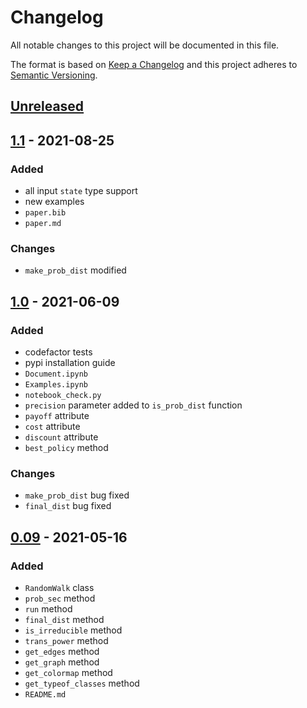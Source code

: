 # Changelog
All notable changes to this project will be documented in this file.

The format is based on [Keep a Changelog](http://keepachangelog.com/en/1.0.0/)
and this project adheres to [Semantic Versioning](http://semver.org/spec/v2.0.0.html).

## [Unreleased]
## [1.1] - 2021-08-25
### Added
- all input `state` type support
- new examples
- `paper.bib`
- `paper.md`
### Changes
- `make_prob_dist` modified
## [1.0] - 2021-06-09
### Added
- codefactor tests
- pypi installation guide
- `Document.ipynb`
- `Examples.ipynb`
- `notebook_check.py`
- `precision` parameter added to `is_prob_dist` function
- `payoff` attribute
- `cost` attribute
- `discount` attribute
- `best_policy` method
### Changes
- `make_prob_dist` bug fixed
- `final_dist` bug fixed
## [0.09] - 2021-05-16
### Added
- `RandomWalk` class
- `prob_sec` method
- `run` method
- `final_dist` method
- `is_irreducible` method
- `trans_power` method
- `get_edges` method
- `get_graph` method
- `get_colormap` method
- `get_typeof_classes` method
- `README.md`

[Unreleased]: https://github.com/sadrasabouri/pyrandwalk/compare/v1.1...dev
[1.1]: https://github.com/sadrasabouri/pyrandwalk/compare/v1.0...v1.1
[1.0]: https://github.com/sadrasabouri/pyrandwalk/compare/v0.09...v1.0
[0.09]: https://github.com/sadrasabouri/pyrandwalk/compare/9113e4c...v0.09
